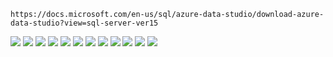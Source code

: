 
```
https://docs.microsoft.com/en-us/sql/azure-data-studio/download-azure-data-studio?view=sql-server-ver15
```
![](https://ftp.bmp.ovh/imgs/2021/04/dcce0bd629da9349.png)
![](https://ftp.bmp.ovh/imgs/2021/04/9dd6fc80d3e0c0e9.png)
![](https://ftp.bmp.ovh/imgs/2021/04/3330b1e5192af77a.png)
![](https://ftp.bmp.ovh/imgs/2021/04/2ce1ade8610b3937.png)
![](https://ftp.bmp.ovh/imgs/2021/04/d9c3e9d1470be2bc.png)
![](https://ftp.bmp.ovh/imgs/2021/04/4bf6d338f103de9e.png)
![](https://ftp.bmp.ovh/imgs/2021/04/b945380df75ab891.png)
![](https://ftp.bmp.ovh/imgs/2021/04/e9f8300d35a2d57d.png)
![](https://ftp.bmp.ovh/imgs/2021/04/e7701d471ad6c5cf.png)
![](https://ftp.bmp.ovh/imgs/2021/04/cd0ee53ab97c757a.png)
![](https://ftp.bmp.ovh/imgs/2021/04/930b46442090ffb6.png)
![](https://ftp.bmp.ovh/imgs/2021/04/a127331353497c13.png)